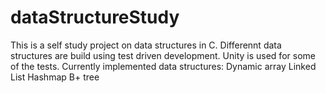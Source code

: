 # dataStructureStudy

This is a self study project on data structures in C. Differennt data structures are build using test driven development. Unity is used for some of the tests.
Currently implemented data structures:
Dynamic array
Linked List
Hashmap
B+ tree
